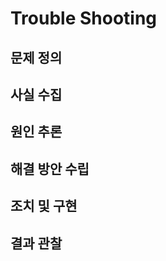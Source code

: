 # Trouble Shooting

## 문제 정의

<!-- 명확한 문제 정의는 올바른 해결책을 찾기 위해 반드시 필요하다. 이슈 티켓 링크로 대체할 수 있다. -->
<!-- 문제가 발생한 유형 및 문제가 처음 발생한 시간 또는 조건에 대한 추가 정보를 기술한다. -->
<!-- (예: 특정 작업 수행 시, 특정 시간대에, 기능 동작 중 문제, 성능 저하, 오류 메시지 등) -->

## 사실 수집

<!-- 오류 메시지, 이벤트 로그, 문제 해결 프로세스에 도움이 될 수 있는 스크린샷, 비디오, 진단 결과, 모니터링 결과 등 문제가 발생한 원인을 추론하기 위한 근거 자료가 될 수 있는 정보를 수집한다. -->

## 원인 추론

<!-- 더 복잡한 것을 원인으로 판단하기 전에 명백하고 단순한 것부터 고려한다. -->
<!-- 정의된 문제와 수집된 사실을 바탕으로 원인을 추론한다. 먼저 문제의 가장 일반적인 원인부터 작성한다. -->
<!-- 더 복잡한 것을 원인으로 판단하기 전에 명백하고 단순한 것부터 고려한다. -->
<!-- 가설을 세우고 테스트하여 원인을 한개씩 제거하며 정확한 원인을 결정할 수 있다. -->

## 해결 방안 수립

<!-- 추론된 원인을 해결하기 위한 방안을 나열한다. 해결 가능성이 높은 순서로 기재하거나 가장 빠르고 쉬운 것부터 시작할 수도 있다. -->

## 조치 및 구현

<!-- 수립된 해결 방안을 실제로 조치한다. 조치한 방법이나 해결을 위한 깃허브 이슈 또는 깃 커밋을 링크해도 좋다. -->

## 결과 관찰

<!-- 이슈가 해결되었는지 관찰 하고 해결되지 않았다면, 원인 추론 또는 해결 방안 수립 단계에서 다시 진행한다. -->




